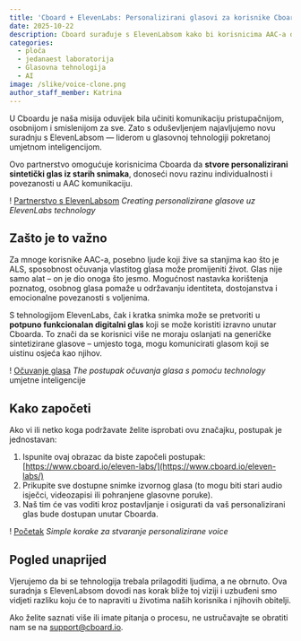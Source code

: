 ```yaml
---
title: 'Cboard + ElevenLabs: Personalizirani glasovi za korisnike Cboarda'
date: 2025-10-22
description: Cboard surađuje s ElevenLabsom kako bi korisnicima AAC-a donio personalizirane sintetičke glasove, omogućujući im stvaranje prilagođenih glasova iz starih snimaka.
categories:
  - ploča
  - jedanaest laboratorija
  - Glasovna tehnologija
  - AI
image: /slike/voice-clone.png
author_staff_member: Katrina
---
```


U Cboardu je naša misija oduvijek bila učiniti komunikaciju pristupačnijom, osobnijom i smislenijom za sve. Zato s oduševljenjem najavljujemo novu suradnju s ElevenLabsom — liderom u glasovnoj tehnologiji pokretanoj umjetnom inteligencijom.

Ovo partnerstvo omogućuje korisnicima Cboarda da **stvore personalizirani sintetički glas iz starih snimaka**, donoseći novu razinu individualnosti i povezanosti u AAC komunikaciju.

! [Partnerstvo s ElevenLabsom](/images/elevenlabs-cboard.png) _Creating personalizirane glasove uz ElevenLabs technology_

## Zašto je to važno

Za mnoge korisnike AAC-a, posebno ljude koji žive sa stanjima kao što je ALS, sposobnost očuvanja vlastitog glasa može promijeniti život. Glas nije samo alat – on je dio onoga što jesmo. Mogućnost nastavka korištenja poznatog, osobnog glasa pomaže u održavanju identiteta, dostojanstva i emocionalne povezanosti s voljenima.

S tehnologijom ElevenLabs, čak i kratka snimka može se pretvoriti u **potpuno funkcionalan digitalni glas** koji se može koristiti izravno unutar Cboarda. To znači da se korisnici više ne moraju oslanjati na generičke sintetizirane glasove – umjesto toga, mogu komunicirati glasom koji se uistinu osjeća kao njihov.

! [Očuvanje glasa](/images/voice-preservation-process.jpg) _The postupak očuvanja glasa s pomoću technology_ umjetne inteligencije

## Kako započeti

Ako vi ili netko koga podržavate želite isprobati ovu značajku, postupak je jednostavan:

1. Ispunite ovaj obrazac da biste započeli postupak: [https://www.cboard.io/eleven-labs/](https://www.cboard.io/eleven-labs/)
2. Prikupite sve dostupne snimke izvornog glasa (to mogu biti stari audio isječci, videozapisi ili pohranjene glasovne poruke).
3. Naš tim će vas voditi kroz postavljanje i osigurati da vaš personalizirani glas bude dostupan unutar Cboarda.

! [Početak](/images/voice-setup-process.jpg) _Simple korake za stvaranje personalizirane voice_

## Pogled unaprijed

Vjerujemo da bi se tehnologija trebala prilagoditi ljudima, a ne obrnuto. Ova suradnja s ElevenLabsom dovodi nas korak bliže toj viziji i uzbuđeni smo vidjeti razliku koju će to napraviti u životima naših korisnika i njihovih obitelji.

Ako želite saznati više ili imate pitanja o procesu, ne ustručavajte se obratiti nam se na support@cboard.io.